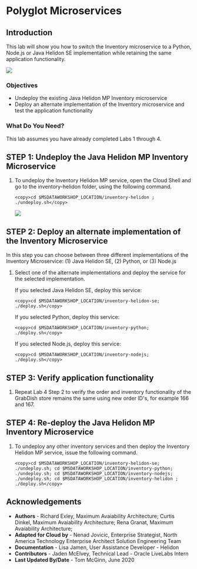 # Polyglot Microservices
## Introduction

This lab will show you how to switch the Inventory microservice to a Python, Node.js or Java Helidon SE implementation while retaining the same application functionality.

![](images/architecture.png " ")

### Objectives
-   Undeploy the existing Java Helidon MP Inventory microservice
-   Deploy an alternate implementation of the Inventory microservice and test the application functionality

### What Do You Need?

This lab assumes you have already completed Labs 1 through 4.

## **STEP 1**: Undeploy the Java Helidon MP Inventory Microservice

1. To undeploy the Inventory Helidon MP service, open the Cloud Shell and go to the
    inventory-helidon folder, using the following command.

    ```
    <copy>cd $MSDATAWORKSHOP_LOCATION/inventory-helidon ; ./undeploy.sh</copy>
    ```

   ![](images/undeploy-inventory-helidon-mp.png " ")

## **STEP 2**: Deploy an alternate implementation of the Inventory Microservice

In this step you can choose between three different implementations of the Inventory Microservice: (1) Java Helidon SE, (2) Python, or (3) Node.js

1. Select one of the alternate implementations and deploy the service for the selected implementation.  

   If you selected Java Helidon SE, deploy this service:

    ```
    <copy>cd $MSDATAWORKSHOP_LOCATION/inventory-helidon-se; ./deploy.sh</copy>
    ```

   If you selected Python, deploy this service:

    ```
    <copy>cd $MSDATAWORKSHOP_LOCATION/inventory-python; ./deploy.sh</copy>
    ```

   If you selected Node.js, deploy this service:

    ```
    <copy>cd $MSDATAWORKSHOP_LOCATION/inventory-nodejs; ./deploy.sh</copy>
    ```

## **STEP 3**: Verify application functionality

1. Repeat Lab 4 Step 2 to verify the order and inventory functionality of the GrabDish store remains the same using new order ID's, for example 166 and 167.

## **STEP 4**: Re-deploy the Java Helidon MP Inventory Microservice

1. To undeploy any other inventory services and then deploy the Inventory Helidon MP service, issue the following command.

    ```
    <copy>cd $MSDATAWORKSHOP_LOCATION/inventory-helidon-se; ./undeploy.sh; cd $MSDATAWORKSHOP_LOCATION/inventory-python; ./undeploy.sh; cd $MSDATAWORKSHOP_LOCATION/inventory-nodejs; ./undeploy.sh; cd $MSDATAWORKSHOP_LOCATION/inventory-helidon ; ./deploy.sh</copy>
    ```

## Acknowledgements
* **Authors** - Richard Exley, Maximum Avaiability Architecture; Curtis Dinkel, Maximum Avaiability Architecture; Rena Granat, Maximum Avaiability Architecture;
* **Adapted for Cloud by** -  Nenad Jovicic, Enterprise Strategist, North America Technology Enterprise Architect Solution Engineering Team
* **Documentation** - Lisa Jamen, User Assistance Developer - Helidon
* **Contributors** - Jaden McElvey, Technical Lead - Oracle LiveLabs Intern
* **Last Updated By/Date** - Tom McGinn, June 2020

